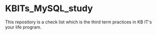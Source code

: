 # KBITs_MySQL_study
This repository is a check list which is the third term practices in KB IT's your life program.
